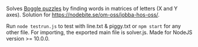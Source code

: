Solves [Boggle puzzles](https://en.wikipedia.org/wiki/Boggle) by finding words in matrices of letters (X and Y axes). Solution for <https://nodebite.se/om-oss/jobba-hos-oss/>.

Run ``node testrun.js`` to test with line.txt & piggy.txt or ``npm start`` for any other file. For importing, the exported main file is solver.js. Made for NodeJS version >= 10.0.0.
